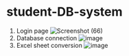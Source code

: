 ﻿# student-DB-system
1. Login page
![Screenshot (66)](https://github.com/khushigarg00/student-DB/assets/106160490/9dd0b89c-47e0-4a0d-86cd-1a55212b40b9)
2. Database connection
![image](https://github.com/khushigarg00/student-DB/assets/106160490/16487eb7-3ea3-4dca-a7da-1145b287a5f6)
3. Excel sheet conversion
![image](https://github.com/khushigarg00/student-DB/assets/106160490/0d202671-a4e7-4ec9-9b38-e5673826672d)
